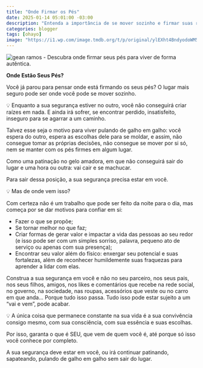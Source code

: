 ```yaml
---
title: "Onde Firmar os Pés"
date: 2025-01-14 05:01:00 -03:00
description: "Entenda a importância de se mover sozinho e firmar suas raízes."
categories: blogger
tags: [ohayo]
image: "https://i1.wp.com/image.tmdb.org/t/p/original/ylEXht4BndyodoWM5YwEvWtWmHE.jpg?resize=600,338"
---
```


![gean ramos - Descubra onde firmar seus pés para viver de forma autêntica.](https://i1.wp.com/image.tmdb.org/t/p/original/ylEXht4BndyodoWM5YwEvWtWmHE.jpg?resize=600,338)

**Onde Estão Seus Pés?**

Você já parou para pensar onde está firmando os seus pés? O lugar mais seguro pode ser onde você pode se mover sozinho. 

💡 Enquanto a sua segurança estiver no outro, você não conseguirá criar raízes em nada. E ainda irá sofrer, se encontrar perdido, insatisfeito, inseguro para se agarrar a um caminho.

Talvez esse seja o motivo para viver pulando de galho em galho: você espera do outro, espera as escolhas dele para se moldar, e assim, não consegue tomar as próprias decisões, não consegue se mover por si só, nem se manter com os pés firmes em algum lugar.

Como uma patinação no gelo amadora, em que não conseguirá sair do lugar e uma hora ou outra: vai cair e se machucar.

Para sair dessa posição, a sua segurança precisa estar em você.

💡 Mas de onde vem isso?

Com certeza não é um trabalho que pode ser feito da noite para o dia, mas começa por se dar motivos para confiar em si:

- Fazer o que se propõe;
- Se tornar melhor no que faz;
- Criar formas de gerar valor e impactar a vida das pessoas ao seu redor (e isso pode ser com um simples sorriso, palavra, pequeno ato de serviço ou apenas com sua presença);
- Encontrar seu valor além do físico: enxergar seu potencial e suas fortalezas, além de reconhecer humildemente suas fraquezas para aprender a lidar com elas.

Construa a sua segurança em você e não no seu parceiro, nos seus pais, nos seus filhos, amigos, nos likes e comentários que recebe na rede social, no governo, na sociedade, nas roupas, acessórios que veste ou no carro em que anda… Porque tudo isso passa. Tudo isso pode estar sujeito a um “vai e vem”, pode acabar.

💡 A única coisa que permanece constante na sua vida é a sua convivência consigo mesmo, com sua consciência, com sua essência e suas escolhas.

Por isso, garanta o que é SEU, que vem de quem você é, até porque só isso você conhece por completo.

A sua segurança deve estar em você, ou irá continuar patinando, sapateando, pulando de galho em galho sem sair do lugar.